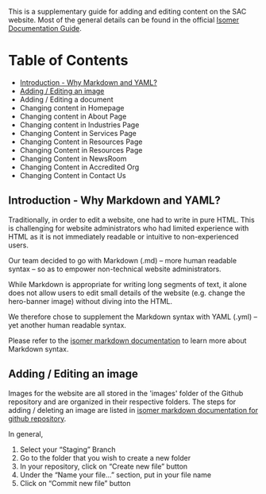 This is a supplementary guide for adding and editing content on the SAC website. Most of the general details can be found in the official [Isomer Documentation Guide](https://isomer.gov.sg/documentation/training-materials/).

# Table of Contents

* [Introduction - Why Markdown and YAML?](#introduction)
* [Adding / Editing an image](#edit-image)
* Adding / Editing a document
* Changing content in Homepage
* Changing content in About Page
* Changing content in Industries Page
* Changing Content in Services Page
* Changing Content in Resources Page
* Changing Content in Resources Page
* Changing Content in NewsRoom
* Changing Content in Accredited Org
* Changing Content in Contact Us

<a name="introduction"></a>
## Introduction - Why Markdown and YAML?

Traditionally, in order to edit a website, one had to write in pure HTML. This is challenging for website administrators who had limited experience with HTML as it is not immediately readable or intuitive to non-experienced users. 

Our team decided to go with Markdown (.md) – more human readable syntax – so as to empower non-technical website administrators.

While Markdown is appropriate for writing long segments of text, it alone does not allow users to edit small details of the website (e.g. change the hero-banner image) without diving into the HTML.

We therefore chose to supplement the Markdown syntax with YAML (.yml) – yet another human readable syntax.

Please refer to the [isomer markdown documentation](https://isomer.gov.sg/documentation/markdown/markdown-usage/) to learn more about Markdown syntax.

<a name="edit-image"></a>
## Adding / Editing an image

Images for the website are all stored in the 'images' folder of the Github repository and are organized in their respective folders. The steps for adding / deleting an image are listed in [isomer markdown documentation for github repository](https://isomer.gov.sg/documentation/github-repository/overview/).

In general,

1. Select your “Staging” Branch
2. Go to the folder that you wish to create a new folder
3. In your repository, click on “Create new file” button
4. Under the “Name your file…” section, put in your file name
5. Click on “Commit new file” button
